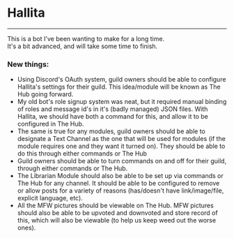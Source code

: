 # Hallita

---

This is a bot I've been wanting to make for a long time.  
It's a bit advanced, and will take some time to finish.


### New things:
- Using Discord's OAuth system, guild owners should be able to configure Hallita's settings for their guild. This idea/module will be known as The Hub going forward.
- My old bot's role signup system was neat, but it required manual binding of roles and message id's in it's (badly managed) JSON files. With Hallita, we should have both a command for this, and allow it to be configured in The Hub.
- The same is true for any modules, guild owners should be able to designate a Text Channel as the one that will be used for modules (if the module requires one and they want it turned on). They should be able to do this through either commands or The Hub
- Guild owners should be able to turn commands on and off for their guild, through either commands or The Hub.
- The Librarian Module should also be able to be set up via commands or The Hub for any channel. It should be able to be configured to remove or allow posts for a variety of reasons (has/doesn't have link/image/file, explicit language, etc). 
- All the MFW pictures should be viewable on The Hub. MFW pictures should also be able to be upvoted and downvoted and store record of this, which will also be viewable (to help us keep weed out the worse ones).
